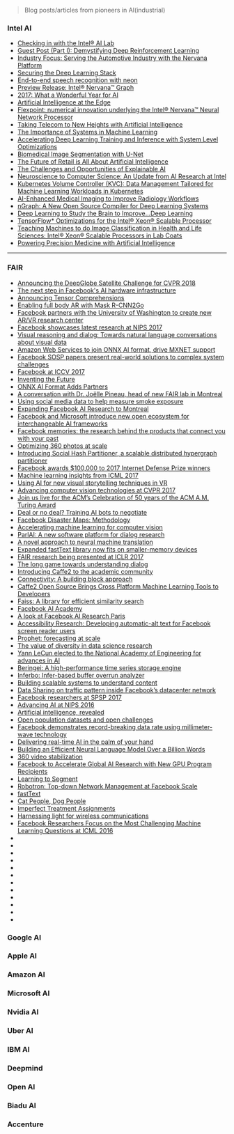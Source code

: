 


> Blog posts/articles from pioneers in AI(industrial)


### Intel AI

* [Checking in with the Intel® AI Lab](https://ai.intel.com/checking-in-with-the-intel-ai-lab/)
* [Guest Post (Part I): Demystifying Deep Reinforcement Learning](https://ai.intel.com/demystifying-deep-reinforcement-learning/)
* [Industry Focus: Serving the Automotive Industry with the Nervana Platform](https://ai.intel.com/industry-focus-serving-the-automotive-industry-with-the-nervana-platform/)
* [Securing the Deep Learning Stack](https://ai.intel.com/securing-deep-learning-stack/)
* [End-to-end speech recognition with neon](https://ai.intel.com/end-end-speech-recognition-neon/)
* [Preview Release: Intel® Nervana™ Graph](https://ai.intel.com/ngraph-preview-release/)
* [2017: What a Wonderful Year for AI](https://ai.intel.com/intel-ai-2017/)
* [Artificial Intelligence at the Edge](https://ai.intel.com/artificial-intelligence-at-the-edge/)
* [Flexpoint: numerical innovation underlying the Intel® Nervana™ Neural Network Processor](https://ai.intel.com/flexpoint-numerical-innovation-underlying-intel-nervana-neural-network-processor/)
* [Taking Telecom to New Heights with Artificial Intelligence](https://ai.intel.com/taking-telecom-new-heights-artificial-intelligence/)
* [The Importance of Systems in Machine Learning](https://ai.intel.com/systems-machine-learning/)
* [Accelerating Deep Learning Training and Inference with System Level Optimizations](https://ai.intel.com/accelerating-deep-learning-training-inference-system-level-optimizations/)
* [Biomedical Image Segmentation with U-Net](https://ai.intel.com/biomedical-image-segmentation-u-net/)
* [The Future of Retail is All About Artificial Intelligence](https://ai.intel.com/future-retail-artificial-intelligence/)
* [The Challenges and Opportunities of Explainable AI](https://ai.intel.com/the-challenges-and-opportunities-of-explainable-ai/)
* [Neuroscience to Computer Science: An Update from AI Research at Intel](https://ai.intel.com/neuroscience-to-computer-science-an-update-from-ai-research-at-intel/)
* [Kubernetes Volume Controller (KVC): Data Management Tailored for Machine Learning Workloads in Kubernetes](https://ai.intel.com/kubernetes-volume-controller-kvc-data-management-tailored-for-machine-learning-workloads-in-kubernetes/)
* [AI-Enhanced Medical Imaging to Improve Radiology Workflows](https://ai.intel.com/ai-enhanced-medical-imaging-to-improve-radiology-workflows/)
* [nGraph: A New Open Source Compiler for Deep Learning Systems](https://ai.intel.com/ngraph-a-new-open-source-compiler-for-deep-learning-systems/)
* [Deep Learning to Study the Brain to Improve...Deep Learning](https://ai.intel.com/deep-learning-study-brain-improve-deep-learning/)
* [TensorFlow* Optimizations for the Intel® Xeon® Scalable Processor](https://ai.intel.com/tensorflow-optimizations-intel-xeon-scalable-processor/)
* [Teaching Machines to do Image Classification in Health and Life Sciences: Intel® Xeon® Scalable Processors in Lab Coats](https://ai.intel.com/teaching-machines-image-classification-health-life-sciences-intel-xeon-scalable-processors-lab-coats/)
* [Powering Precision Medicine with Artificial Intelligence](https://ai.intel.com/powering-precision-medicine-artificial-intelligence/)


---------------------

### FAIR


* [Announcing the DeepGlobe Satellite Challenge for CVPR 2018](https://research.fb.com/announcing-the-deepglobe-satellite-challenge-for-cvpr-2018/)
* [The next step in Facebook's AI hardware infrastructure](https://code.facebook.com/posts/187912491817160/the-next-step-in-facebook-s-ai-hardware-infrastructure/)
* [Announcing Tensor Comprehensions](https://research.fb.com/announcing-tensor-comprehensions/)
* [Enabling full body AR with Mask R-CNN2Go](https://research.fb.com/enabling-full-body-ar-with-mask-r-cnn2go/)
* [Facebook partners with the University of Washington to create new AR/VR research center](https://research.fb.com/facebook-partners-with-the-university-of-washington-to-create-new-ar-vr-research-center/)
* [Facebook showcases latest research at NIPS 2017](https://research.fb.com/facebook-research-at-nips-2017/)
* [Visual reasoning and dialog: Towards natural language conversations about visual data](https://research.fb.com/visual-reasoning-and-dialog-towards-natural-language-conversations-about-visual-data/)
* [Amazon Web Services to join ONNX AI format, drive MXNET support](https://research.fb.com/amazon-to-join-onnx-ai-format-drive-mxnet-support/)
* [Facebook SOSP papers present real-world solutions to complex system challenges](https://research.fb.com/facebook-sosp-papers-present-real-world-solutions-to-complex-system-challenges/)
* [Facebook at ICCV 2017](https://research.fb.com/facebook-at-iccv-2017/)
* [Inventing the Future](https://www.oculus.com/blog/inventing-the-future/)
* [ONNX AI Format Adds Partners](https://research.fb.com/onnx-ai-format-adds-partners/)
* [A conversation with Dr. Joëlle Pineau, head of new FAIR lab in Montreal](https://research.fb.com/a-conversation-with-dr-joelle-pineau-head-of-new-fair-lab-in-montreal/)
* [Using social media data to help measure smoke exposure](https://research.fb.com/using-social-media-data-to-help-measure-smoke-exposure/)
* [Expanding Facebook AI Research to Montreal](https://newsroom.fb.com/news/2017/09/fair-montreal/)
* [Facebook and Microsoft introduce new open ecosystem for interchangeable AI frameworks](https://research.fb.com/facebook-and-microsoft-introduce-new-open-ecosystem-for-interchangeable-ai-frameworks/)
* [Facebook memories: the research behind the products that connect you with your past](https://research.fb.com/facebook-memories-the-research-behind-the-products-that-connect-you-with-your-past/)
* [Optimizing 360 photos at scale](https://code.facebook.com/posts/129055711052260/optimizing-360-photos-at-scale/)
* [Introducing Social Hash Partitioner, a scalable distributed hypergraph partitioner](https://research.fb.com/introducing-social-hash-partitioner-a-scalable-distributed-hypergraph-partitioner/)
* [Facebook awards $100,000 to 2017 Internet Defense Prize winners](https://research.fb.com/facebook-awards-100000-to-2017-internet-defense-prize-winners/)
* [Machine learning insights from ICML 2017](https://research.fb.com/sharing-new-machine-learning-advances-at-icml-2017/)
* [Using AI for new visual storytelling techniques in VR](https://code.facebook.com/posts/158223298060942/using-ai-for-new-visual-storytelling-techniques-in-vr/)
* [Advancing computer vision technologies at CVPR 2017](https://research.fb.com/advancing-computer-vision-technologies-at-cvpr-2017/)
* [Join us live for the ACM’s Celebration of 50 years of the ACM A.M. Turing Award](https://research.fb.com/turing50/)
* [Deal or no deal? Training AI bots to negotiate](https://code.facebook.com/posts/1686672014972296/deal-or-no-deal-training-ai-bots-to-negotiate/)
* [Facebook Disaster Maps: Methodology](https://research.fb.com/facebook-disaster-maps-methodology/)
* [Accelerating machine learning for computer vision](https://code.facebook.com/posts/260115687797006/accelerating-machine-learning-for-computer-vision/)
* [ParlAI: A new software platform for dialog research](https://code.facebook.com/posts/266433647155520/parlai-a-new-software-platform-for-dialog-research/)
* [A novel approach to neural machine translation](https://code.facebook.com/posts/1978007565818999/a-novel-approach-to-neural-machine-translation/)
* [Expanded fastText library now fits on smaller-memory devices](https://code.facebook.com/posts/162370720961195/expanded-fasttext-library-now-fits-on-smaller-memory-devices/)
* [FAIR research being presented at ICLR 2017](https://research.fb.com/fair-work-being-presented-at-iclr-2017/)
* [The long game towards understanding dialog](https://research.fb.com/the-long-game-towards-understanding-dialog/)
* [Introducing Caffe2 to the academic community](https://research.fb.com/introducing-caffe2-to-the-academic-community/)
* [Connectivity: A building block approach](https://code.facebook.com/posts/183097092210150)
* [Caffe2 Open Source Brings Cross Platform Machine Learning Tools to Developers](https://caffe2.ai/blog/2017/04/18/caffe2-open-source-announcement.html)
* [Faiss: A library for efficient similarity search](https://code.facebook.com/posts/1373769912645926/faiss-a-library-for-efficient-similarity-search/)
* [Facebook AI Academy](https://research.fb.com/facebook-ai-academy/)
* [A look at Facebook AI Research Paris](https://research.fb.com/a-look-at-facebook-ai-research-fair-paris/)
* [Accessibility Research: Developing automatic-alt text for Facebook screen reader users](https://research.fb.com/accessibility-research-developing-automatic-alt-text-for-facebook-screen-reader-users/)
* [Prophet: forecasting at scale](https://research.fb.com/prophet-forecasting-at-scale/)
* [The value of diversity in data science research](https://research.fb.com/the-value-of-diversity-in-data-science-research/)
* [Yann LeCun elected to the National Academy of Engineering for advances in AI](https://research.fb.com/yann-lecun-elected-to-the-national-academy-of-engineering-for-advances-in-ai/)
* [Beringei: A high-performance time series storage engine](https://code.facebook.com/posts/952820474848503/beringei-a-high-performance-time-series-storage-engine/)
* [Inferbo: Infer-based buffer overrun analyzer](https://research.fb.com/inferbo-infer-based-buffer-overrun-analyzer/)
* [Building scalable systems to understand content](https://code.facebook.com/posts/1259786714075766/building-scalable-systems-to-understand-content/)
* [Data Sharing on traffic pattern inside Facebook’s datacenter network](https://research.fb.com/data-sharing-on-traffic-pattern-inside-facebooks-datacenter-network/)
* [Facebook researchers at SPSP 2017](https://research.fb.com/facebook-researchers-at-spsp-2017/)
* [Advancing AI at NIPS 2016](https://research.fb.com/advancing-ai-at-nips-2016/)
* [Artificial intelligence, revealed](https://research.fb.com/artificial-intelligence-revealed/)
* [Open population datasets and open challenges](https://code.facebook.com/posts/596471193873876/open-population-datasets-and-open-challenges/)
* [Facebook demonstrates record-breaking data rate using millimeter-wave technology](https://research.fb.com/facebook-demonstrates-record-breaking-data-rate-using-millimeter-wave-technology/)
* [Delivering real-time AI in the palm of your hand](https://code.facebook.com/posts/196146247499076/delivering-real-time-ai-in-the-palm-of-your-hand/)
* [Building an Efficient Neural Language Model Over a Billion Words](https://research.fb.com/building-an-efficient-neural-language-model-over-a-billion-words/)
* [360 video stabilization](https://research.fb.com/360-video-stabilization-a-new-algorithm-for-smoother-360-video-viewing/)
* [Facebook to Accelerate Global AI Research with New GPU Program Recipients](https://research.fb.com/facebook-to-accelerate-global-ai-research-with-new-gpu-program-recipients/)
* [Learning to Segment](https://research.fb.com/learning-to-segment/)
* [Robotron: Top-down Network Management at Facebook Scale](https://research.fb.com/robotron-top-down-network-management-at-facebook-scale/)
* [fastText](https://research.fb.com/fasttext/)
* [Cat People, Dog People](https://research.fb.com/cat-people-dog-people/)
* [Imperfect Treatment Assignments](https://research.fb.com/imperfect-treatment-assignments/)
* [Harnessing light for wireless communications](https://research.fb.com/harnessing-light-for-wireless-communications/)
* [Facebook Researchers Focus on the Most Challenging Machine Learning Questions at ICML 2016](https://research.fb.com/facebook-researchers-focus-on-the-most-challenging-machine-learning-questions-at-icml-2016/)
* []()
* []()
* []()
* []()
* []()
* []()
* []()
* []()
* []()
* []()
* []()
* []()


### Google AI


### Apple AI


### Amazon AI


### Microsoft AI


### Nvidia AI


### Uber AI

### IBM AI

### Deepmind


### Open AI



### Biadu AI


### Accenture
